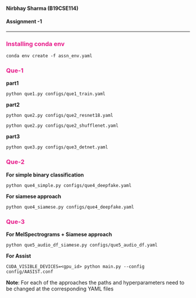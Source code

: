#### **Nirbhay Sharma (B19CSE114)**
#### **Assignment -1**

---
### Installing conda env

```
conda env create -f assn_env.yaml
```

### **Que-1**

**part1**

```
python que1.py configs/que1_train.yaml
```

**part2**

```
python que2.py configs/que2_resnet18.yaml
```

```
python que2.py configs/que2_shufflenet.yaml
```

**part3**

```
python que3.py configs/que3_detnet.yaml
```

### **Que-2**

**For simple binary classification**

```
python que4_simple.py configs/que4_deepfake.yaml
```

**For siamese approach**

```
python que4_siamese.py configs/que4_deepfake.yaml
```

### **Que-3**

**For MelSpectrograms + Siamese approach**

```
python que5_audio_df_siamese.py configs/que5_audio_df.yaml
```

**For Assist**

```
CUDA_VISIBLE_DEVICES=<gpu_id> python main.py --config config/AASIST.conf
```

**Note**: For each of the approaches the paths and hyperparameters need to be changed at the corresponding YAML files


<style> 

table, th, td {
  border: 0.1px solid black;
  border-collapse: collapse;
}


h3 {
    color: #e71989;
}

</style>

<script type="text/javascript" src="http://cdn.mathjax.org/mathjax/latest/MathJax.js?config=TeX-AMS-MML_HTMLorMML"></script>
<script type="text/x-mathjax-config">
    MathJax.Hub.Config({ tex2jax: {inlineMath: [['$', '$']]}, messageStyle: "none" });
</script>